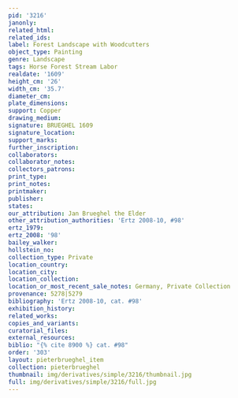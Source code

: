 ```yaml
---
pid: '3216'
janonly: 
related_html: 
related_ids: 
label: Forest Landscape with Woodcutters
object_type: Painting
genre: Landscape
tags: Horse Forest Stream Labor
realdate: '1609'
height_cm: '26'
width_cm: '35.7'
diameter_cm: 
plate_dimensions: 
support: Copper
drawing_medium: 
signature: BRUEGHEL 1609
signature_location: 
support_marks: 
further_inscription: 
collaborators: 
collaborator_notes: 
collectors_patrons: 
print_type: 
print_notes: 
printmaker: 
publisher: 
states: 
our_attribution: Jan Brueghel the Elder
other_attribution_authorities: 'Ertz 2008-10, #98'
ertz_1979: 
ertz_2008: '98'
bailey_walker: 
hollstein_no: 
collection_type: Private
location_country: 
location_city: 
location_collection: 
location_or_most_recent_sale_notes: Germany, Private Collection
provenance: 5278|5279
bibliography: 'Ertz 2008-10, cat. #98'
exhibition_history: 
related_works: 
copies_and_variants: 
curatorial_files: 
external_resources: 
biblio: "{% cite 8900 %} cat. #98"
order: '303'
layout: pieterbrueghel_item
collection: pieterbrueghel
thumbnail: img/derivatives/simple/3216/thumbnail.jpg
full: img/derivatives/simple/3216/full.jpg
---
```

